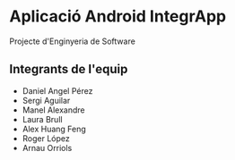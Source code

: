 # Aplicació Android IntegrApp
Projecte d'Enginyeria de Software

## Integrants de l'equip
* Daniel Angel Pérez
* Sergi Aguilar
* Manel Alexandre
* Laura Brull
* Alex Huang Feng
* Roger López
* Arnau Orriols
